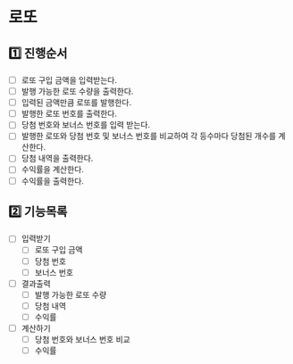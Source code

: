 # 로또
## 1️⃣ 진행순서

- [ ] 로또 구입 금액을 입력받는다.
- [ ] 발행 가능한 로또 수량을 출력한다.
- [ ] 입력된 금액만큼 로또를 발행한다.
- [ ] 발행한 로또 번호를 출력한다.
- [ ] 당첨 번호와 보너스 번호를 입력 받는다. 
- [ ] 발행한 로또와 당첨 번호 및 보너스 번호를 비교하여 각 등수마다 당첨된 개수를 계산한다.
- [ ] 당첨 내역을 출력한다.
- [ ] 수익률을 계산한다.
- [ ] 수익률을 출력한다.

## 2️⃣ 기능목록
- [ ] 입력받기
  - [ ] 로또 구입 금액
  - [ ] 당첨 번호
  - [ ] 보너스 번호
- [ ] 결과출력
  - [ ] 발행 가능한 로또 수량
  - [ ] 당첨 내역
  - [ ] 수익률
- [ ] 계산하기
  - [ ] 당첨 번호와 보너스 번호 비교
  - [ ] 수익률